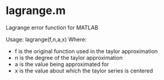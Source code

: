 # lagrange.m
Lagrange error function for MATLAB

Usage: lagrange(f,n,a,x)
Where:
- f is the original function used in the taylor approximation
- n is the degree of the taylor approximation
- a is the value being approximated for
- x is the value about which the taylor series is centered

